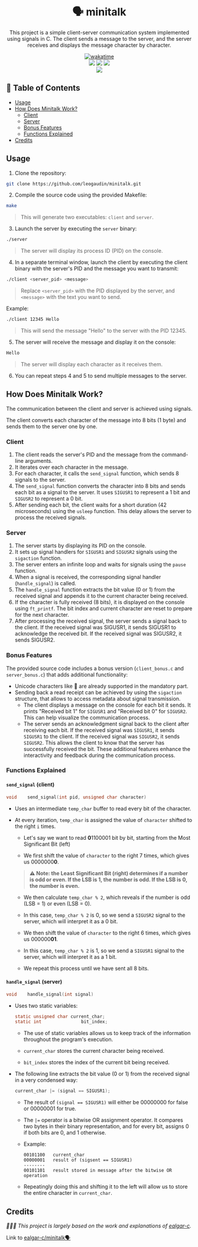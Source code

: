 <div align="center">
	<h1>🗣️ minitalk</h1>
	<p>This project is a simple client-server communication system implemented using signals in C. The client sends a message to the server, and the server receives and displays the message character by character.</p>
   <a href="https://wakatime.com/badge/user/db0e5671-cec5-4e7b-9d41-19a881e67f7d/project/56f4877c-3ac5-4648-9b71-95c3b46426ff"><img src="https://wakatime.com/badge/user/db0e5671-cec5-4e7b-9d41-19a881e67f7d/project/56f4877c-3ac5-4648-9b71-95c3b46426ff.svg" alt="wakatime"></a>
   <br />
	<img src="https://img.shields.io/badge/norminette-passing-success"/>
	<a href="https://developer.apple.com/library/archive/documentation/Performance/Conceptual/ManagingMemory/Articles/FindingLeaks.html"><img src="https://img.shields.io/badge/leaks-none-success" /></a>
	<img src="https://img.shields.io/badge/bonus-included-success"/>
	<br />
	<img src="https://img.shields.io/badge/-125%2F100-success?logo=42&logoColor=fff" />
</div>

## 📖 Table of Contents
<!--ts-->
   * [Usage](#usage)
   * [How Does Minitalk Work?](#how-does-minitalk-work)
      * [Client](#client)
      * [Server](#client)
      * [Bonus Features](#bonus-features)
      * [Functions Explained](#functions-explained)
   * [Credits](#dependency)
<!--te-->

## Usage

1. Clone the repository:

```bash
git clone https://github.com/leogaudin/minitalk.git
```

2. Compile the source code using the provided Makefile:
```bash
make
```

> This will generate two executables: `client` and `server`.

3. Launch the server by executing the `server` binary:
```bash
./server
```

> The server will display its process ID (PID) on the console.

4. In a separate terminal window, launch the client by executing the client binary with the server's PID and the message you want to transmit:

```bash
./client <server_pid> <message>
```

> Replace `<server_pid>` with the PID displayed by the server, and `<message>` with the text you want to send.

Example:
```bash
./client 12345 Hello
```

> This will send the message "Hello" to the server with the PID 12345.

5. The server will receive the message and display it on the console:

```bash
Hello
```

> The server will display each character as it receives them.

6. You can repeat steps 4 and 5 to send multiple messages to the server.

## How Does Minitalk Work?

The communication between the client and server is achieved using signals.

The client converts each character of the message into 8 bits (1 byte) and sends them to the server one by one.

### Client
1. The client reads the server's PID and the message from the command-line arguments.
2. It iterates over each character in the message.
3. For each character, it calls the `send_signal` function, which sends 8 signals to the server.
4. The `send_signal` function converts the character into 8 bits and sends each bit as a signal to the server. It uses `SIGUSR1` to represent a 1 bit and `SIGUSR2` to represent a 0 bit.
5. After sending each bit, the client waits for a short duration (42 microseconds) using the `usleep` function. This delay allows the server to process the received signals.

### Server
1. The server starts by displaying its PID on the console.
2. It sets up signal handlers for `SIGUSR1` and `SIGUSR2` signals using the `sigaction` function.
3. The server enters an infinite loop and waits for signals using the `pause` function.
4. When a signal is received, the corresponding signal handler (`handle_signal`) is called.
5. The `handle_signal` function extracts the bit value (0 or 1) from the received signal and appends it to the current character being received.
6. If the character is fully received (8 bits), it is displayed on the console using `ft_printf`. The bit index and current character are reset to prepare for the next character.
7. After processing the received signal, the server sends a signal back to the client. If the received signal was SIGUSR1, it sends SIGUSR1 to acknowledge the received bit. If the received signal was SIGUSR2, it sends SIGUSR2.

### Bonus Features

The provided source code includes a bonus version (`client_bonus.c` and `server_bonus.c`) that adds additional functionality:

* Unicode characters like 🦁 are already supported in the mandatory part.
* Sending back a read receipt can be achieved by using the `sigaction` structure, that allows to access metadata about signal transmission.
   * The client displays a message on the console for each bit it sends. It prints "Received bit 1" for `SIGUSR1` and "Received bit 0" for `SIGUSR2`. This can help visualize the communication process.
   * The server sends an acknowledgment signal back to the client after receiving each bit. If the received signal was `SIGUSR1`, it sends `SIGUSR1` to the client. If the received signal was `SIGUSR2`, it sends `SIGUSR2`. This allows the client to know that the server has successfully received the bit.
These additional features enhance the interactivity and feedback during the communication process.

### Functions Explained
#### `send_signal` (client)

```C
void	send_signal(int pid, unsigned char character)
```
* Uses an intermediate `temp_char` buffer to read every bit of the character.
* At every iteration, `temp_char` is assigned the value of `character` shifted to the right `i` times.
   * Let's say we want to read **0**1100001 bit by bit, starting from the Most Significant Bit (left)

   * We first shift the value of `character` to the right 7 times, which gives us 0000000**0**.

   > **⚠️ Note: the Least Significant Bit (right) determines if a number is odd or even. If the LSB is 1, the number is odd. If the LSB is 0, the number is even.**

   * We then calculate `temp_char % 2`, which reveals if the number is odd (LSB = 1) or even (LSB = 0).

   * In this case, `temp_char % 2` is 0, so we send a `SIGUSR2` signal to the server, which will interpret it as a 0 bit.

   * We then shift the value of `character` to the right 6 times, which gives us 000000**01**.

   * In this case, `temp_char % 2` is 1, so we send a `SIGUSR1` signal to the server, which will interpret it as a 1 bit.

   * We repeat this process until we have sent all 8 bits.

#### `handle_signal` (server)
```C
void	handle_signal(int signal)
```
* Uses two static variables:
   ```C
   static unsigned char	current_char;
   static int				bit_index;
   ```
   * The use of static variables allows us to keep track of the information throughout the program's execution.

   * `current_char` stores the current character being received.

   * `bit_index` stores the index of the current bit being received.

* The following line extracts the bit value (0 or 1) from the received signal in a very condensed way:
   ```C
   current_char |= (signal == SIGUSR1);
   ```
   * The result of `(signal == SIGUSR1)` will either be 00000000 for false or 00000001 for true.

   * The `|=` operator is a bitwise OR assignment operator. It compares two bytes in their binary representation, and for every bit, assigns 0 if both bits are 0, and 1 otherwise.

   * Example:
      ```
      00101100   current_char
      00000001   result of (sigsent == SIGUSR1)
      --------
      00101101   result stored in message after the bitwise OR operation
      ```

   * Repeatingly doing this and shifting it to the left will allow us to store the entire character in `current_char`.

## Credits

*🙇🏻‍♂️ This project is largely based on the work and explanations of [ealgar-c](https://github.com/ealgar-c).*

Link to [ealgar-c/minitalk🗣️](https://github.com/ealgar-c/minitalk)
